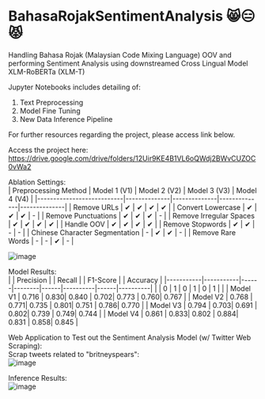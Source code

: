 # BahasaRojakSentimentAnalysis 😸😑😾

Handling Bahasa Rojak (Malaysian Code Mixing Language) OOV and performing Sentiment Analysis using downstreamed Cross Lingual Model XLM-RoBERTa (XLM-T) 

Jupyter Notebooks includes detailing of: 
1. Text Preprocessing
2. Model Fine Tuning
3. New Data Inference Pipeline 

For further resources regarding the project, please access link below.

Access the project here: https://drive.google.com/drive/folders/12Uir9KE4B1VL6oQWdj2BWvCUZOC0vWa2

Ablation Settings:<br> 
| Preprocessing Method      | Model 1 (V1) | Model 2 (V2) | Model 3 (V3) | Model 4 (V4) |
|---------------------------|--------------|--------------|--------------|--------------|
| Remove URLs               | ✔            | ✔            | ✔            | ✔            |
| Convert Lowercase         | ✔            | ✔            | ✔            | -            |
| Remove Punctuations       | ✔            | ✔            | ✔            | -            |
| Remove Irregular Spaces   | ✔            | ✔            | ✔            | ✔            |
| Handle OOV                | ✔            | ✔            | ✔            | ✔            |
| Remove Stopwords          | ✔            | ✔            | -            | -            |
| Chinese Character Segmentation | -      | ✔            | ✔            | -            |
| Remove Rare Words         | -            | -            | ✔            | -            |

![image](https://github.com/Bernardbyy/BahasaRojakSentimentAnalysis/assets/75737130/58bd9cd0-1aa5-448e-a97f-a584aa348bdc)

Model Results:<br>
|           | Precision |      | Recall |      | F1-Score |      | Accuracy |
|-----------|-----------|------|--------|------|----------|------|----------|
|           | 0         | 1    | 0      | 1    | 0        | 1    |          |
| Model V1  | 0.716     | 0.830| 0.840  | 0.702| 0.773    | 0.760| 0.767    |
| Model V2  | 0.768     | 0.771| 0.735  | 0.801| 0.751    | 0.786| 0.770    |
| Model V3  | 0.794     | 0.703| 0.691  | 0.802| 0.739    | 0.749| 0.744    |
| Model V4  | 0.861     | 0.833| 0.802  | 0.884| 0.831    | 0.858| 0.845    |

Web Application to Test out the Sentiment Analysis Model (w/ Twitter Web Scraping):<br>
Scrap tweets related to "britneyspears":<br>
![image](https://github.com/Bernardbyy/BahasaRojakSentimentAnalysis/assets/75737130/aaf773ea-a43f-428c-a3b3-c86804748508)

Inference Results:<br>
![image](https://github.com/Bernardbyy/BahasaRojakSentimentAnalysis/assets/75737130/7a4712e1-0891-4fa4-ba13-41b9f434069c)


